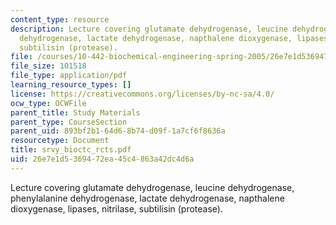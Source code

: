 ```yaml
---
content_type: resource
description: Lecture covering glutamate dehydrogenase, leucine dehydrogenase, phenylalanine
  dehydrogenase, lactate dehydrogenase, napthalene dioxygenase, lipases, nitrilase,
  subtilisin (protease).
file: /courses/10-442-biochemical-engineering-spring-2005/26e7e1d5369472ea45c4863a42dc4d6a_srvy_bioctc_rcts.pdf
file_size: 101518
file_type: application/pdf
learning_resource_types: []
license: https://creativecommons.org/licenses/by-nc-sa/4.0/
ocw_type: OCWFile
parent_title: Study Materials
parent_type: CourseSection
parent_uid: 893bf2b1-64d6-8b74-d09f-1a7cf6f8636a
resourcetype: Document
title: srvy_bioctc_rcts.pdf
uid: 26e7e1d5-3694-72ea-45c4-863a42dc4d6a
---
```

Lecture covering glutamate dehydrogenase, leucine dehydrogenase, phenylalanine dehydrogenase, lactate dehydrogenase, napthalene dioxygenase, lipases, nitrilase, subtilisin (protease).
